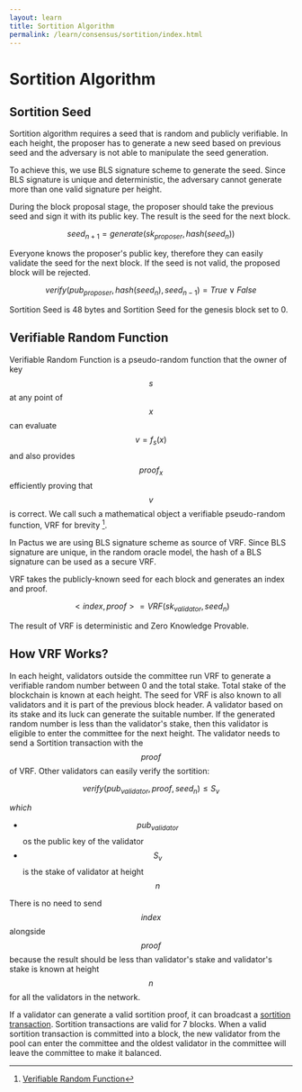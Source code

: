 ```yaml
---
layout: learn
title: Sortition Algorithm
permalink: /learn/consensus/sortition/index.html
---
```


# Sortition Algorithm

## Sortition Seed

Sortition algorithm requires a seed that is random and publicly verifiable. In each height, the
proposer has to generate a new seed based on previous seed and the adversary is not able to
manipulate the seed generation.

To achieve this, we use BLS signature scheme to generate the seed. Since BLS signature is unique and
deterministic, the adversary cannot generate more than one valid signature per height.

During the block proposal stage, the proposer should take the previous seed and sign it with its
public key. The result is the seed for the next block.

<span v-pre>$$seed_{n+1}=generate(sk_{proposer}, hash(seed_{n}))$$</span>

Everyone knows the proposer's public key, therefore they can easily validate the seed for the next
block. If the seed is not valid, the proposed block will be rejected.

<span v-pre>$$verify(pub_{proposer}, hash(seed_{n}), seed_{n-1})=True \lor False$$</span>

Sortition Seed is 48 bytes and Sortition Seed for the genesis block set to 0.

## Verifiable Random Function

Verifiable Random Function is a pseudo-random function that the owner of key <span v-pre>$$s$$</span>
at any point of <span v-pre>$$x$$</span> can evaluate <span v-pre>$$v=f_s(x)$$</span> and also provides
<span v-pre>$$proof_x$$</span> efficiently proving that <span v-pre>$$v$$</span> is correct. We call such a mathematical
object a verifiable pseudo-random function, VRF for brevity [^first].

In Pactus we are using BLS signature scheme as source of VRF. Since BLS signature are unique, in the
random oracle model, the hash of a BLS signature can be used as a secure VRF.

VRF takes the publicly-known seed for each block and generates an index and proof.

<span v-pre>$$<index, proof>=VRF(sk_{validator}, seed_{n})$$</span>

The result of VRF is deterministic and Zero Knowledge Provable.

## How VRF Works?

In each height, validators outside the committee run VRF to generate a verifiable random number
between 0 and the total stake. Total stake of the blockchain is known at each height. The seed for
VRF is also known to all validators and it is part of the previous block header. A validator based
on its stake and its luck can generate the suitable number. If the generated random number is less
than the validator's stake, then this validator is eligible to enter the committee for the next
height. The validator needs to send a Sortition transaction with the <span v-pre>$$proof$$</span> of
VRF. Other validators can easily verify the sortition:

<span v-pre>

$$
verify(pub_{validator}, proof, seed_n) \le S_v
$$

</span>

_which_

- <span v-pre>$$pub_{validator}$$</span> os the public key of the validator
- <span v-pre>$$S_v$$</span> is the stake of validator at height <span v-pre>$$n$$</span>

There is no need to send <span v-pre>$$index$$</span> alongside <span v-pre>$$proof$$</span> because the
result should be less than validator's stake and validator's stake is known at height
<span v-pre>$$n$$</span> for all the validators in the network.

If a validator can generate a valid sortition proof, it can broadcast a
[sortition transaction](/learn/transaction/sortition). Sortition transactions are valid for 7 blocks.
When a valid sortition transaction is committed into a block, the new validator from the pool can
enter the committee and the oldest validator in the committee will leave the committee to make it
balanced.

[^first]: [Verifiable Random Function](https://people.csail.mit.edu/silvio/Selected%20Scientific%20Papers/Pseudo%20Randomness/Verifiable_Random_Functions.pdf)
